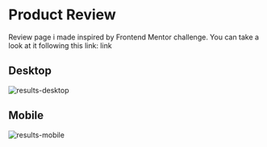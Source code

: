 # Product Review

Review page i made inspired by Frontend Mentor challenge. You can take a look at it following this link: link

## Desktop

![results-desktop](https://github.com/Astro-Dust/Product-Review/assets/141498596/1c4d4c7f-95b3-4559-a2ff-20117c8b247e)


## Mobile

![results-mobile](https://github.com/Astro-Dust/Product-Review/assets/141498596/c9e99533-c282-43de-9f3b-c886f80bcc31)
